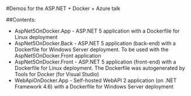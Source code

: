 #Demos for the ASP.NET + Docker + Azure talk

##Contents:
* AspNet5OnDocker.App - ASP.NET 5 application with a Dockerfile for Linux deployment
* AspNet5OnDocker.Back - ASP.NET 5 application (back-end) with a Dockerfile for Windows Server deployment.
  To be used with the AspNet5OnDocker.Front application
* AspNet5OnDocker.Front - ASP.NET 5 application (front-end) with a Dockerfile for Linux deployment.
  The Dockerfile was autogenerated by Tools for Docker (for Visual Studio)
* WebApiOnDocker.App - Self-hosted WebAPI 2 application (on .NET Framework 4.6) with a Dockerfile for Windows Server deployment
